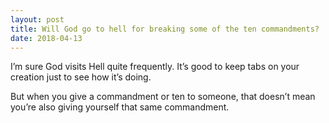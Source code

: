 ```yaml
---
layout: post
title: Will God go to hell for breaking some of the ten commandments?
date: 2018-04-13
---
```


<p>I’m sure God visits Hell quite frequently. It’s good to keep tabs on your creation just to see how it’s doing.</p><p>But when you give a commandment or ten to someone, that doesn’t mean you’re also giving yourself that same commandment.</p>

